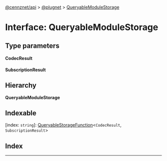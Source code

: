 [@cennznet/api](../README.md) > [@plugnet](../modules/_plugnet.md) > [QueryableModuleStorage](../interfaces/_plugnet.queryablemodulestorage.md)

# Interface: QueryableModuleStorage

## Type parameters
#### CodecResult 
#### SubscriptionResult 
## Hierarchy

**QueryableModuleStorage**

## Indexable

\[index: `string`\]:&nbsp;[QueryableStorageFunction](../modules/_plugnet.md#queryablestoragefunction-1)<`CodecResult`, `SubscriptionResult`>
## Index

---

